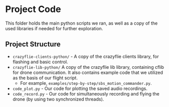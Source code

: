 # Project Code

This folder holds the main python scripts we ran, as well as a copy of the used libraries if needed for further exploration.

## Project Structure

- `crazyflie-clients-python/` - A copy of the crazyflie clients library, for flashing and basic control. 
- `crazyflie-lib-python/` A copy of the crazyflie lib library, containing cflib for drone communication. It also contains example code that we utilized as the basis of our flight script.
  * For example, `examples/step-by-step/sbs_motion_commander.py`.
- `code_plot.py` - Our code for plotting the saved audio recordings.
- `code_record.py` - Our code for simultaneously recording and flying the drone (by using two synchronized threads).

